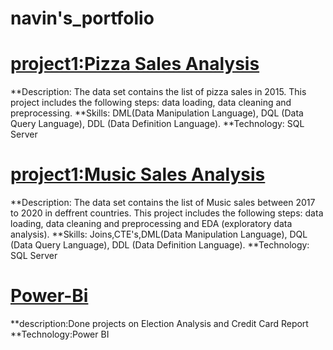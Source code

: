 # navin's_portfolio
# [project1:Pizza Sales Analysis](https://github.com/Naveen2890/SQL/blob/master/pizzas_slaes.sql)
**Description: The data set contains the list of pizza sales in 2015. This project includes the following steps: data loading, data cleaning and preprocessing.
**Skills: DML(Data Manipulation Language), DQL (Data Query Language), DDL (Data Definition Language).
**Technology: SQL Server
# [project1:Music Sales Analysis](https://github.com/Naveen2890/SQL/blob/master/musicStore_analysis.sql)
**Description: The data set contains the list of Music sales between 2017 to 2020 in deffrent countries. This project includes the following steps: data loading, data cleaning and preprocessing and EDA (exploratory data analysis).
**Skills: Joins,CTE's,DML(Data Manipulation Language), DQL (Data Query Language), DDL (Data Definition Language).
**Technology: SQL Server
# [Power-Bi](https://github.com/Naveen2890/Poweri-Bi)
**description:Done projects on Election Analysis and Credit Card Report
**Technology:Power BI
